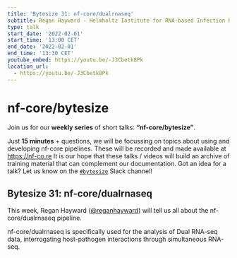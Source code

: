 ```yaml
---
title: 'Bytesize 31: nf-core/dualrnaseq'
subtitle: Regan Hayward - Helmholtz Institute for RNA-based Infection Research , Germany
type: talk
start_date: '2022-02-01'
start_time: '13:00 CET'
end_date: '2022-02-01'
end_time: '13:30 CET'
youtube_embed: https://youtu.be/-J3Cbetk8Pk
location_url:
  - https://youtu.be/-J3Cbetk8Pk
---
```


# nf-core/bytesize

Join us for our **weekly series** of short talks: **“nf-core/bytesize”**.

Just **15 minutes** + questions, we will be focussing on topics about using and developing nf-core pipelines.
These will be recorded and made available at <https://nf-co.re>
It is our hope that these talks / videos will build an archive of training material that can complement our documentation. Got an idea for a talk? Let us know on the [`#bytesize`](https://nfcore.slack.com/channels/bytesize) Slack channel!

## Bytesize 31: nf-core/dualrnaseq

This week, Regan Hayward ([@reganhayward](https://github.com/reganhayward/)) will tell us all about the nf-core/dualrnaseq pipeline.

nf-core/dualrnaseq is specifically used for the analysis of Dual RNA-seq data, interrogating host-pathogen interactions through simultaneous RNA-seq.
